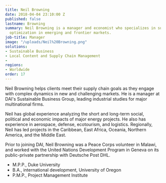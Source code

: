 ```yaml
---
title: Neil Browning
date: 2018-04-04 23:10:00 Z
published: false
lastname: Browning
summary: Neil Browning is a manager and economist who specializes in supply chain
  optimization in emerging and frontier markets.
job-title: Manager
image: "/uploads/Neil%20Browning.png"
solutions:
- Sustainable Business
- Local Content and Supply Chain Management
- 
regions:
- Worldwide
order: 17
---
```


Neil Browning helps clients meet their supply chain goals as they engage with complex dynamics in new and challenging markets. He is a manager at DAI's Sustainable Business Group, leading industrial studies for major multinational firms.

Neil has global experience analyzing the short and long-term social, political and economic impacts of major energy projects. He also has experience in aerospace, defense, ecotourism, and logistics. Regionally, Neil has led projects in the Caribbean, East Africa, Oceania, Northern America, and the Middle East.

Prior to joining DAI, Neil Browning was a Peace Corps volunteer in Malawi, and worked with the United Nations Development Program in Geneva on its public-private partnership with Deutsche Post DHL.

* M.P.P., Duke University
* B.A., international development, University of Oregon
* P.M.P., Project Management Institute